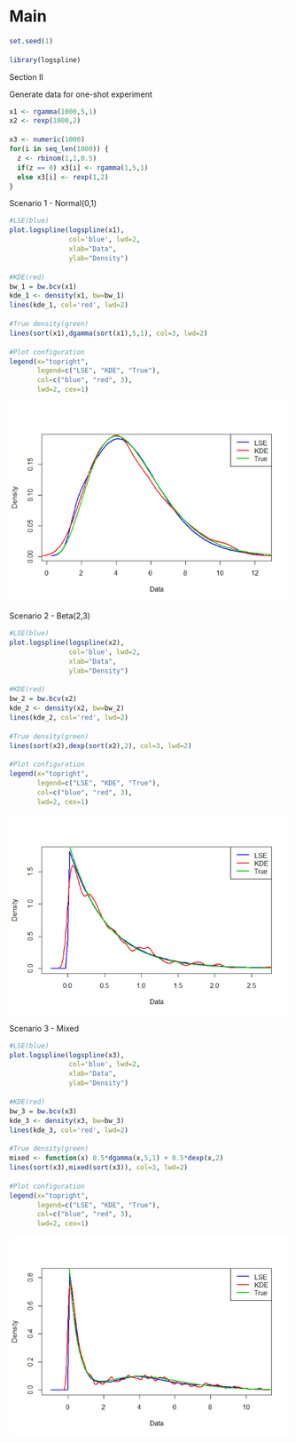 Main
================

``` r
set.seed(1)

library(logspline)
```

Section II

Generate data for one-shot experiment

``` r
x1 <- rgamma(1000,5,1)
x2 <- rexp(1000,2)

x3 <- numeric(1000)
for(i in seq_len(1000)) {
  z <- rbinom(1,1,0.5)
  if(z == 0) x3[i] <- rgamma(1,5,1)
  else x3[i] <- rexp(1,2)
}
```

Scenario 1 - Normal(0,1)

``` r
#LSE(blue)
plot.logspline(logspline(x1), 
               col='blue', lwd=2, 
               xlab="Data", 
               ylab="Density")

#KDE(red)
bw_1 = bw.bcv(x1)
kde_1 <- density(x1, bw=bw_1)
lines(kde_1, col='red', lwd=2)

#True density(green)
lines(sort(x1),dgamma(sort(x1),5,1), col=3, lwd=2)

#Plot configuration
legend(x="topright",
       legend=c("LSE", "KDE", "True"),
       col=c("blue", "red", 3), 
       lwd=2, cex=1)
```

![](Main_files/figure-gfm/Sc1-1.png)<!-- -->

Scenario 2 - Beta(2,3)

``` r
#LSE(blue)
plot.logspline(logspline(x2), 
               col='blue', lwd=2, 
               xlab="Data", 
               ylab="Density")

#KDE(red)
bw_2 = bw.bcv(x2)
kde_2 <- density(x2, bw=bw_2)
lines(kde_2, col='red', lwd=2)

#True density(green)
lines(sort(x2),dexp(sort(x2),2), col=3, lwd=2)

#Plot configuration
legend(x="topright",
       legend=c("LSE", "KDE", "True"),
       col=c("blue", "red", 3), 
       lwd=2, cex=1)
```

![](Main_files/figure-gfm/Sc2-1.png)<!-- -->

Scenario 3 - Mixed

``` r
#LSE(blue)
plot.logspline(logspline(x3), 
               col='blue', lwd=2, 
               xlab="Data", 
               ylab="Density")

#KDE(red)
bw_3 = bw.bcv(x3)
kde_3 <- density(x3, bw=bw_3)
lines(kde_3, col='red', lwd=2)

#True density(green)
mixed <- function(x) 0.5*dgamma(x,5,1) + 0.5*dexp(x,2)
lines(sort(x3),mixed(sort(x3)), col=3, lwd=2)

#Plot configuration
legend(x="topright",
       legend=c("LSE", "KDE", "True"),
       col=c("blue", "red", 3), 
       lwd=2, cex=1)
```

![](Main_files/figure-gfm/Sc3-1.png)<!-- -->
